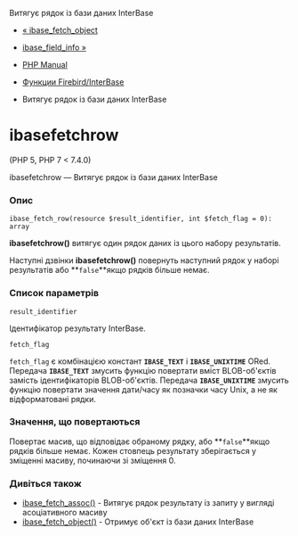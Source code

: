 Витягує рядок із бази даних InterBase

-   [« ibase\_fetch\_object](function.ibase-fetch-object.html)
    
-   [ibase\_field\_info »](function.ibase-field-info.html)
    
-   [PHP Manual](index.html)
    
-   [Функции Firebird/InterBase](ref.ibase.html)
    
-   Витягує рядок із бази даних InterBase
    

# ibasefetchrow

(PHP 5, PHP 7 < 7.4.0)

ibasefetchrow — Витягує рядок із бази даних InterBase

### Опис

```methodsynopsis
ibase_fetch_row(resource $result_identifier, int $fetch_flag = 0): array
```

**ibasefetchrow()** витягує один рядок даних із цього набору результатів.

Наступні дзвінки **ibasefetchrow()** повернуть наступний рядок у наборі результатів або **`false`**якщо рядків більше немає.

### Список параметрів

`result_identifier`

Ідентифікатор результату InterBase.

`fetch_flag`

`fetch_flag` є комбінацією констант **`IBASE_TEXT`** і **`IBASE_UNIXTIME`** ORed. Передача **`IBASE_TEXT`** змусить функцію повертати вміст BLOB-об'єктів замість ідентифікаторів BLOB-об'єктів. Передача **`IBASE_UNIXTIME`** змусить функцію повертати значення дати/часу як позначки часу Unix, а не як відформатовані рядки.

### Значення, що повертаються

Повертає масив, що відповідає обраному рядку, або **`false`**якщо рядків більше немає. Кожен стовпець результату зберігається у зміщенні масиву, починаючи зі зміщення 0.

### Дивіться також

-   [ibase\_fetch\_assoc()](function.ibase-fetch-assoc.html) - Витягує рядок результату із запиту у вигляді асоціативного масиву
-   [ibase\_fetch\_object()](function.ibase-fetch-object.html) - Отримує об'єкт із бази даних InterBase